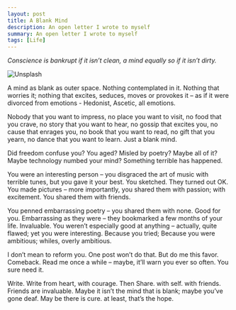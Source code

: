 ```yaml
---
layout: post
title: A Blank Mind
description: An open letter I wrote to myself
summary: An open letter I wrote to myself
tags: [Life]
---
```


*Conscience is bankrupt if it isn’t clean, a mind equally so if it isn’t dirty.*

![Unsplash](https://source.unsplash.com/nXo2ZsKHTHg/800x450/ "Source: unsplash.com/@sashafreemind")

A mind as blank as outer space. Nothing contemplated in it. Nothing that worries it; nothing that excites, seduces, moves or provokes it – as if it were divorced from emotions - Hedonist, Ascetic, all emotions.

Nobody that you want to impress, no place you want to visit, no food that you crave, no story that you want to hear, no gossip that excites you, no cause that enrages you, no book that you want to read, no gift that you yearn, no dance that you want to learn. Just a blank mind.

Did freedom confuse you? You aged? Misled by poetry? Maybe all of it? Maybe  technology numbed your mind? Something terrible has happened.

You were an interesting person – you disgraced the art of music with terrible tunes, but you gave it your best. You sketched. They turned out OK. You made pictures – more importantly, you shared them with passion; with excitement. You shared them with friends. 

You penned embarrassing poetry – you shared them with none. Good for you. Embarrassing as they were – they bookmarked a few months of your life. Invaluable. You weren’t especially good at anything – actually, quite flawed; yet you were interesting. Because you tried; Because you were ambitious; whiles, overly ambitious.

I don’t mean to reform you. One post won’t do that. But do me this favor. Comeback. Read me once a while – maybe, it’ll warn you ever so often. You sure need it.

Write. Write from heart, with courage. Then Share. with self. with friends. Friends are invaluable. Maybe it isn’t the mind that is blank; maybe you’ve gone deaf. May be there is cure. at least, that’s the hope.